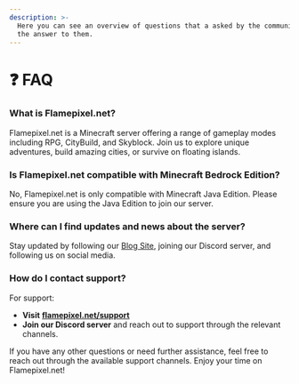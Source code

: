 ```yaml
---
description: >-
  Here you can see an overview of questions that a asked by the community and
  the answer to them.
---
```


# ❓ FAQ

### **What is Flamepixel.net?**

Flamepixel.net is a Minecraft server offering a range of gameplay modes including RPG, CityBuild, and Skyblock. Join us to explore unique adventures, build amazing cities, or survive on floating islands.

### **Is Flamepixel.net compatible with Minecraft Bedrock Edition?**

No, Flamepixel.net is only compatible with Minecraft Java Edition. Please ensure you are using the Java Edition to join our server.

### Where can I find updates and news about the server?

Stay updated by following our [Blog Site](https://flamepixel.net/blog), joining our Discord server, and following us on social media.

### **How do I contact support?**

For support:

* **Visit** [**flamepixel.net/support**](https://flamepixel.net/support)
* **Join our Discord server** and reach out to support through the relevant channels.

If you have any other questions or need further assistance, feel free to reach out through the available support channels. Enjoy your time on Flamepixel.net!
